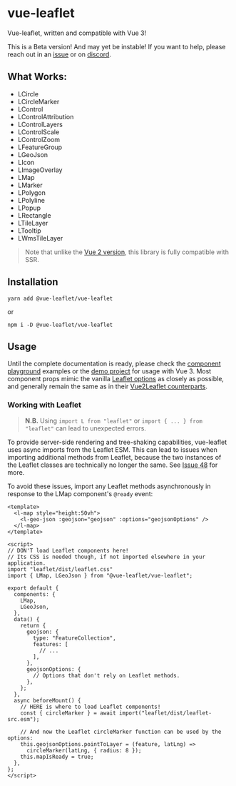 # vue-leaflet

Vue-leaflet, written and compatible with Vue 3!

This is a Beta version! And may yet be instable! If you want to help, please reach out in an
[issue](https://github.com/vue-leaflet/vue-leaflet/issues) or on [discord](https://discord.gg/uVZAfUf).

## What Works:

- LCircle
- LCircleMarker
- LControl
- LControlAttribution
- LControlLayers
- LControlScale
- LControlZoom
- LFeatureGroup
- LGeoJson
- LIcon
- LImageOverlay
- LMap
- LMarker
- LPolygon
- LPolyline
- LPopup
- LRectangle
- LTileLayer
- LTooltip
- LWmsTileLayer

> Note that unlike the [Vue 2 version](https://github.com/vue-leaflet/Vue2Leaflet), this library is fully compatible with SSR.

## Installation

`yarn add @vue-leaflet/vue-leaflet`

or

`npm i -D @vue-leaflet/vue-leaflet`

## Usage

Until the complete documentation is ready, please check the
[component playground](https://github.com/vue-leaflet/vue-leaflet/tree/master/src/playground/views) examples or the
[demo project](https://github.com/vue-leaflet/vue3-demo-project/blob/master/src/App.vue) for usage with Vue 3.
Most component props mimic the vanilla [Leaflet options](https://leafletjs.com/reference-1.7.1.html) as closely as
possible, and generally remain the same as in their [Vue2Leaflet counterparts](https://vue2-leaflet.netlify.app/components/).

### Working with Leaflet

> **N.B.** Using `import L from "leaflet"` or `import { ... } from "leaflet"` can lead to unexpected errors.

To provide server-side rendering and tree-shaking capabilities, vue-leaflet uses async imports from the Leaflet ESM.
This can lead to issues when importing additional methods from Leaflet, because the two instances of the Leaflet
classes are technically no longer the same. See [Issue 48](https://github.com/vue-leaflet/vue-leaflet/issues/48) for more.

To avoid these issues, import any Leaflet methods asynchronously in response to the LMap component's `@ready` event:
```vue
<template>
  <l-map style="height:50vh">
    <l-geo-json :geojson="geojson" :options="geojsonOptions" />
  </l-map>
</template>

<script>
// DON'T load Leaflet components here!
// Its CSS is needed though, if not imported elsewhere in your application.
import "leaflet/dist/leaflet.css"
import { LMap, LGeoJson } from "@vue-leaflet/vue-leaflet";

export default {
  components: {
    LMap,
    LGeoJson,
  },
  data() {
    return {
      geojson: {
        type: "FeatureCollection",
        features: [
          // ...
        ],
      },
      geojsonOptions: {
        // Options that don't rely on Leaflet methods.
      },
    };
  },
  async beforeMount() {
    // HERE is where to load Leaflet components!
    const { circleMarker } = await import("leaflet/dist/leaflet-src.esm");

    // And now the Leaflet circleMarker function can be used by the options:
    this.geojsonOptions.pointToLayer = (feature, latLng) =>
      circleMarker(latLng, { radius: 8 });
    this.mapIsReady = true;
  },
};
</script>
```